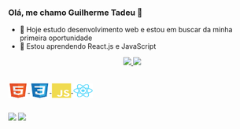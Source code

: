 ### Olá, me chamo Guilherme Tadeu 👋

- 🔭 Hoje estudo desenvolvimento web e estou em buscar da minha primeira oportunidade
- 🌱 Estou aprendendo React.js e JavaScript 

<div align="center">
  <a href="https://github.com/guitadeuv">
  <img height="180em" src="https://github-readme-stats.vercel.app/api?username=guitadeuv&show_icons=true&theme=dark&include_all_commits=true&count_private=true"/>
  <img height="180em" src="https://github-readme-stats.vercel.app/api/top-langs/?username=guitadeuv&layout=compact&langs_count=7&theme=dark"/>
</div>
<div style="display: inline_block"><br>


<div style="display: inline_block"><br>
  <img align="center" alt="Gui-HTML" height="30" width="40" src="https://raw.githubusercontent.com/devicons/devicon/master/icons/html5/html5-original.svg">
  <img align="center" alt="Gui-CSS" height="30" width="40" src="https://raw.githubusercontent.com/devicons/devicon/master/icons/css3/css3-original.svg">
  <img align="center" alt="Gui-Js" height="30" width="40" src="https://raw.githubusercontent.com/devicons/devicon/master/icons/javascript/javascript-plain.svg">
  <img align="center" alt="Gui-React" height="30" width="40" src="https://raw.githubusercontent.com/devicons/devicon/master/icons/react/react-original.svg">
</div>


##


<div> 
  <a href="https://www.linkedin.com/in/guilherme-vasconcelos-ti/" target="_blank"><img src="https://img.shields.io/badge/-LinkedIn-%230077B5?style=for-the-badge&logo=linkedin&logoColor=white" target="_blank"></a> 
  <a href = "mailto:guilhermetadeu11@outlook.com"><img src="https://img.shields.io/badge/Microsoft_Outlook-0078D4?style=for-the-badge&logo=microsoft-outlook&logoColor=white" target="_blank"></a>
 
 
</div>


<!--
**guitadeuv/guitadeuv** is a ✨ _special_ ✨ repository because its `README.md` (this file) appears on your GitHub profile.

Here are some ideas to get you started:

- 🔭 Hoje trabalho com Front-end ...
- 🌱 Estou aprendendo React.js e JavaScript ...
- 👯 I’m looking to collaborate on ...
- 🤔 I’m looking for help with ...
- 💬 Ask me about ...
- 📫 How to reach me: ...
- 😄 Pronouns: ...
- ⚡ Fun fact: ...
-->
